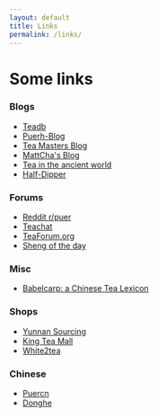 ```yaml
---
layout: default
title: Links
permalink: /links/
---
```


# Some links

<div class="links-container">
  <div class="link-section">
    <h3>Blogs</h3>
    <ul class="links">
      <li><a href="https://www.puerh-blog.com/" target="_blank" rel="noopener noreferrer nofollow">Teadb</a></li>
      <li><a href="https://teadb.org/" target="_blank" rel="noopener noreferrer nofollow">Puerh-Blog</a></li>
      <li><a href="https://teamasters.blogspot.com/" target="_blank" rel="noopener noreferrer nofollow">Tea Masters Blog</a></li>
      <li><a href="https://mattchasblog.blogspot.com/" target="_blank" rel="noopener noreferrer nofollow">MattCha's Blog</a></li>
      <li><a href="https://teaintheancientworld.blogspot.com/" target="_blank" rel="noopener noreferrer nofollow">Tea in the ancient world</a></li>
      <li><a href="https://half-dipper.blogspot.com/" target="_blank" rel="noopener noreferrer nofollow">Half-Dipper</a></li>
    </ul>
  </div>

  <div class="link-section">
    <h3>Forums</h3>
    <ul class="links">
      <li><a href="https://www.reddit.com/r/puer/" target="_blank" rel="noopener noreferrer nofollow">Reddit r/puer</a></li>
      <li><a href="https://www.teachat.com/" target="_blank" rel="noopener noreferrer nofollow">Teachat</a></li>
      <li><a href="https://www.teaforum.org/" target="_blank" rel="noopener noreferrer nofollow">TeaForum.org</a></li>
      <li><a href="https://www.badgerandblade.com/forum/threads/sotd-sheng-of-the-day.59712/" target="_blank" rel="noopener noreferrer nofollow">Sheng of the day</a></li>
    </ul>
  </div>

  <div class="link-section">
    <h3>Misc</h3>
    <ul class="links">
      <li><a href="https://babelcarp.org/babelcarp/" target="_blank" rel="noopener noreferrer nofollow">Babelcarp: a Chinese Tea Lexicon</a></li>
    </ul>
  </div>

  <div class="link-section">
    <h3>Shops</h3>
    <ul class="links">
      <li><a href="https://yunnansourcing.com/" target="_blank" rel="noopener noreferrer nofollow">Yunnan Sourcing</a></li>
      <li><a href="https://kingteamall.com/" target="_blank" rel="noopener noreferrer nofollow">King Tea Mall</a></li>
      <li><a href="https://white2tea.com/" target="_blank" rel="noopener noreferrer nofollow">White2tea</a></li>
    </ul>
  </div>

  <div class="link-section">
    <h3>Chinese</h3>
    <ul class="links">
      <li><a href="https://www.puercn.com/" target="_blank" rel="noopener noreferrer nofollow">Puercn</a></li>
      <li><a href="https://donghetea.com/" target="_blank" rel="noopener noreferrer nofollow">Donghe</a></li>
    </ul>
  </div>
</div>